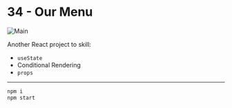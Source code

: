 # **34 - Our Menu**

![Main](https://gpx.ge/challenge/js/img/34_top_footballers.gif "image")

Another React project to skill:

- ``useState``
- Conditional Rendering
- ``props``

---
```sh
npm i
npm start
```